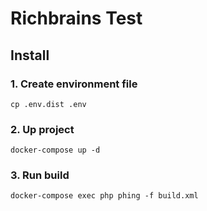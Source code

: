 # Richbrains Test

## Install

### 1. Create environment file

```shell
cp .env.dist .env
```

### 2. Up project

```shell
docker-compose up -d
```

### 3. Run build

```shell
docker-compose exec php phing -f build.xml
```